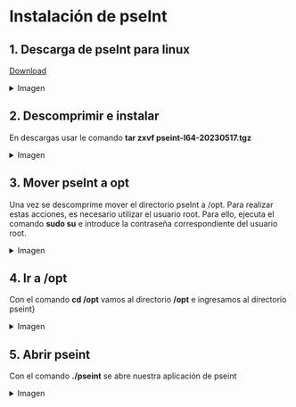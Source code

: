 # Instalación de pseInt

## 1. Descarga de pseInt para linux

[Download](https://pseint.sourceforge.net/?page=descargas.php)
<details><summary>Imagen</summary><br>
  
![image](https://github.com/crodrigr/linux-basico-comandos/assets/31961588/a0a39f1a-f01d-4ef9-9c9f-02395a2e78a9)

</details>

## 2. Descomprimir e instalar

En descargas usar le comando **tar zxvf pseint-l64-20230517.tgz**


<details><summary>Imagen</summary><br>
  
![image](https://github.com/crodrigr/linux-basico-comandos/assets/31961588/393b14f6-19cd-4188-a047-e7bb186de25a)

</details>

## 3. Mover pseInt a opt

Una vez se descomprime mover el directorio pseInt a /opt. Para realizar estas acciones, es necesario utilizar el usuario root. Para ello, ejecuta el comando **sudo su** e introduce la contraseña correspondiente del usuario root.



<details><summary>Imagen</summary><br>
  
![image](https://github.com/crodrigr/linux-basico-comandos/assets/31961588/2ec63c6d-0ec2-442d-bbc5-1130d86490a2)

</details>

## 4. Ir a /opt

Con el comando **cd /opt** vamos al directorio **/opt** e ingresamos al directorio pseint}

<details><summary>Imagen</summary><br>

![image](https://github.com/crodrigr/linux-basico-comandos/assets/31961588/baca0fcd-5bd0-419c-855d-0471afc6075b)

</details>

## 5. Abrir pseint

Con el comando **./pseint** se abre nuestra aplicación de pseint

<details><summary>Imagen</summary><br>

![image](https://github.com/crodrigr/linux-basico-comandos/assets/31961588/3eef578f-7d3a-43ab-b3af-04855f3188bf)

</details>



